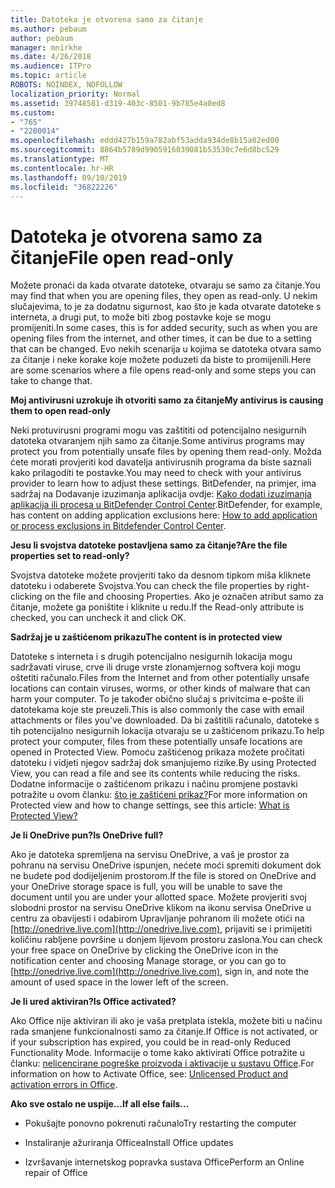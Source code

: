 ```yaml
---
title: Datoteka je otvorena samo za čitanje
ms.author: pebaum
author: pebaum
manager: mnirkhe
ms.date: 4/26/2018
ms.audience: ITPro
ms.topic: article
ROBOTS: NOINDEX, NOFOLLOW
localization_priority: Normal
ms.assetid: 39748581-d319-403c-8501-9b785e4a0ed8
ms.custom:
- "765"
- "2200014"
ms.openlocfilehash: eddd427b159a782abf53adda934de8b15a02ed00
ms.sourcegitcommit: 8864b5789d9905916039081b53530c7e6d8bc529
ms.translationtype: MT
ms.contentlocale: hr-HR
ms.lasthandoff: 09/10/2019
ms.locfileid: "36822226"
---
```

# <a name="file-open-read-only"></a><span data-ttu-id="83024-102">Datoteka je otvorena samo za čitanje</span><span class="sxs-lookup"><span data-stu-id="83024-102">File open read-only</span></span>

<span data-ttu-id="83024-103">Možete pronaći da kada otvarate datoteke, otvaraju se samo za čitanje.</span><span class="sxs-lookup"><span data-stu-id="83024-103">You may find that when you are opening files, they open as read-only.</span></span> <span data-ttu-id="83024-104">U nekim slučajevima, to je za dodatnu sigurnost, kao što je kada otvarate datoteke s interneta, a drugi put, to može biti zbog postavke koje se mogu promijeniti.</span><span class="sxs-lookup"><span data-stu-id="83024-104">In some cases, this is for added security, such as when you are opening files from the internet, and other times, it can be due to a setting that can be changed.</span></span> <span data-ttu-id="83024-105">Evo nekih scenarija u kojima se datoteka otvara samo za čitanje i neke korake koje možete poduzeti da biste to promijenili.</span><span class="sxs-lookup"><span data-stu-id="83024-105">Here are some scenarios where a file opens read-only and some steps you can take to change that.</span></span>
  
 <span data-ttu-id="83024-106">**Moj antivirusni uzrokuje ih otvoriti samo za čitanje**</span><span class="sxs-lookup"><span data-stu-id="83024-106">**My antivirus is causing them to open read-only**</span></span>
  
<span data-ttu-id="83024-107">Neki protuvirusni programi mogu vas zaštititi od potencijalno nesigurnih datoteka otvaranjem njih samo za čitanje.</span><span class="sxs-lookup"><span data-stu-id="83024-107">Some antivirus programs may protect you from potentially unsafe files by opening them read-only.</span></span> <span data-ttu-id="83024-108">Možda ćete morati provjeriti kod davatelja antivirusnih programa da biste saznali kako prilagoditi te postavke.</span><span class="sxs-lookup"><span data-stu-id="83024-108">You may need to check with your antivirus provider to learn how to adjust these settings.</span></span> <span data-ttu-id="83024-109">BitDefender, na primjer, ima sadržaj na Dodavanje izuzimanja aplikacija ovdje: [Kako dodati izuzimanja aplikacija ili procesa u BitDefender Control Center](https://aka.ms/AA6098i).</span><span class="sxs-lookup"><span data-stu-id="83024-109">BitDefender, for example, has content on adding application exclusions here: [How to add application or process exclusions in Bitdefender Control Center](https://aka.ms/AA6098i).</span></span>
  
 <span data-ttu-id="83024-110">**Jesu li svojstva datoteke postavljena samo za čitanje?**</span><span class="sxs-lookup"><span data-stu-id="83024-110">**Are the file properties set to read-only?**</span></span>
  
<span data-ttu-id="83024-111">Svojstva datoteke možete provjeriti tako da desnom tipkom miša kliknete datoteku i odaberete Svojstva.</span><span class="sxs-lookup"><span data-stu-id="83024-111">You can check the file properties by right-clicking on the file and choosing Properties.</span></span> <span data-ttu-id="83024-112">Ako je označen atribut samo za čitanje, možete ga poništite i kliknite u redu.</span><span class="sxs-lookup"><span data-stu-id="83024-112">If the Read-only attribute is checked, you can uncheck it and click OK.</span></span>
  
 <span data-ttu-id="83024-113">**Sadržaj je u zaštićenom prikazu**</span><span class="sxs-lookup"><span data-stu-id="83024-113">**The content is in protected view**</span></span>
  
<span data-ttu-id="83024-114">Datoteke s interneta i s drugih potencijalno nesigurnih lokacija mogu sadržavati viruse, crve ili druge vrste zlonamjernog softvera koji mogu oštetiti računalo.</span><span class="sxs-lookup"><span data-stu-id="83024-114">Files from the Internet and from other potentially unsafe locations can contain viruses, worms, or other kinds of malware that can harm your computer.</span></span> <span data-ttu-id="83024-115">To je također obično slučaj s privitcima e-pošte ili datotekama koje ste preuzeli.</span><span class="sxs-lookup"><span data-stu-id="83024-115">This is also commonly the case with email attachments or files you've downloaded.</span></span> <span data-ttu-id="83024-116">Da bi zaštitili računalo, datoteke s tih potencijalno nesigurnih lokacija otvaraju se u zaštićenom prikazu.</span><span class="sxs-lookup"><span data-stu-id="83024-116">To help protect your computer, files from these potentially unsafe locations are opened in Protected View.</span></span> <span data-ttu-id="83024-117">Pomoću zaštićenog prikaza možete pročitati datoteku i vidjeti njegov sadržaj dok smanjujemo rizike.</span><span class="sxs-lookup"><span data-stu-id="83024-117">By using Protected View, you can read a file and see its contents while reducing the risks.</span></span> <span data-ttu-id="83024-118">Dodatne informacije o zaštićenom prikazu i načinu promjene postavki potražite u ovom članku: [što je zaštićeni prikaz?](https://support.office.com/article/d6f09ac7-e6b9-4495-8e43-2bbcdbcb6653)</span><span class="sxs-lookup"><span data-stu-id="83024-118">For more information on Protected view and how to change settings, see this article: [What is Protected View?](https://support.office.com/article/d6f09ac7-e6b9-4495-8e43-2bbcdbcb6653)</span></span>
  
 <span data-ttu-id="83024-119">**Je li OneDrive pun?**</span><span class="sxs-lookup"><span data-stu-id="83024-119">**Is OneDrive full?**</span></span>
  
<span data-ttu-id="83024-120">Ako je datoteka spremljena na servisu OneDrive, a vaš je prostor za pohranu na servisu OneDrive ispunjen, nećete moći spremiti dokument dok ne budete pod dodijeljenim prostorom.</span><span class="sxs-lookup"><span data-stu-id="83024-120">If the file is stored on OneDrive and your OneDrive storage space is full, you will be unable to save the document until you are under your allotted space.</span></span> <span data-ttu-id="83024-121">Možete provjeriti svoj slobodni prostor na servisu OneDrive klikom na ikonu servisa OneDrive u centru za obavijesti i odabirom Upravljanje pohranom ili možete otići na [http://onedrive.live.com](http://onedrive.live.com), prijaviti se i primijetiti količinu rabljene površine u donjem lijevom prostoru zaslona.</span><span class="sxs-lookup"><span data-stu-id="83024-121">You can check your free space on OneDrive by clicking the OneDrive icon in the notification center and choosing Manage storage, or you can go to [http://onedrive.live.com](http://onedrive.live.com), sign in, and note the amount of used space in the lower left of the screen.</span></span>
  
 <span data-ttu-id="83024-122">**Je li ured aktiviran?**</span><span class="sxs-lookup"><span data-stu-id="83024-122">**Is Office activated?**</span></span>
  
<span data-ttu-id="83024-123">Ako Office nije aktiviran ili ako je vaša pretplata istekla, možete biti u načinu rada smanjene funkcionalnosti samo za čitanje.</span><span class="sxs-lookup"><span data-stu-id="83024-123">If Office is not activated, or if your subscription has expired, you could be in read-only Reduced Functionality Mode.</span></span> <span data-ttu-id="83024-124">Informacije o tome kako aktivirati Office potražite u članku: [nelicencirane pogreške proizvoda i aktivacije u sustavu Office](https://support.office.com/article/0d23d3c0-c19c-4b2f-9845-5344fedc4380).</span><span class="sxs-lookup"><span data-stu-id="83024-124">For information on how to Activate Office, see: [Unlicensed Product and activation errors in Office](https://support.office.com/article/0d23d3c0-c19c-4b2f-9845-5344fedc4380).</span></span>
  
 <span data-ttu-id="83024-125">**Ako sve ostalo ne uspije...**</span><span class="sxs-lookup"><span data-stu-id="83024-125">**If all else fails...**</span></span>
  
- <span data-ttu-id="83024-126">Pokušajte ponovno pokrenuti računalo</span><span class="sxs-lookup"><span data-stu-id="83024-126">Try restarting the computer</span></span>
    
- <span data-ttu-id="83024-127">Instaliranje ažuriranja Officea</span><span class="sxs-lookup"><span data-stu-id="83024-127">Install Office updates</span></span>
    
- <span data-ttu-id="83024-128">Izvršavanje internetskog popravka sustava Office</span><span class="sxs-lookup"><span data-stu-id="83024-128">Perform an Online repair of Office</span></span>
    

